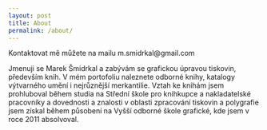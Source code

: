 ```yaml
---
layout: post
title: About
permalink: /about/
---
```

<p>Kontaktovat mě můžete na mailu m.smidrkal@gmail.com</p>

<p>Jmenuji se Marek Šmidrkal a zabývám se grafickou úpravou tiskovin, především knih. V mém portofoliu naleznete odborné knihy, katalogy výtvarného umění i nejrůznější merkantilie. Vztah ke knihám jsem prohluboval během studia na Střední škole pro knihkupce a nakladatelské pracovníky a dovednosti a znalosti v oblasti zpracování tiskovin a polygrafie jsem získal během působení na Vyšší odborné škole grafické, kde jsem v roce 2011 absolvoval.</p>
